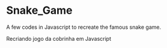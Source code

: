 # Snake_Game
A few codes in Javascript to recreate the famous snake game.


Recriando jogo da cobrinha em Javascript
